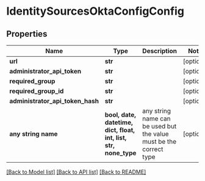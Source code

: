 # IdentitySourcesOktaConfigConfig


## Properties
Name | Type | Description | Notes
------------ | ------------- | ------------- | -------------
**url** | **str** |  | [optional] 
**administrator_api_token** | **str** |  | [optional] 
**required_group** | **str** |  | [optional] 
**required_group_id** | **str** |  | [optional] 
**administrator_api_token_hash** | **str** |  | [optional] 
**any string name** | **bool, date, datetime, dict, float, int, list, str, none_type** | any string name can be used but the value must be the correct type | [optional]

[[Back to Model list]](../README.md#documentation-for-models) [[Back to API list]](../README.md#documentation-for-api-endpoints) [[Back to README]](../README.md)


